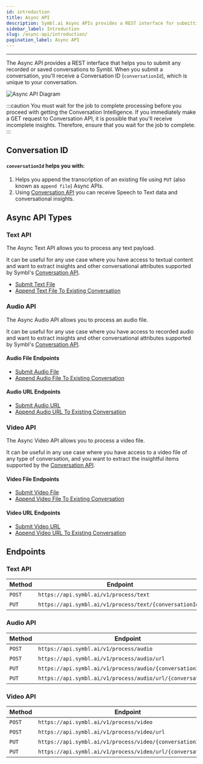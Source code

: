 ```yaml
---
id: introduction
title: Async API
description: Symbl.ai Async APIs provides a REST interface for submitting any recorded or saved conversations for transcription. Check out our Async APIs documentation to get started.
sidebar_label: Introduction
slug: /async-api/introduction/
pagination_label: Async API
---
```


<head>
    <title>Async API Documentation</title>
</head>

---

The Async API provides a REST interface that helps you to submit any recorded or saved conversations to Symbl. When you submit a conversation, you'll receive a Conversation ID (`conversationId`), which is unique to your conversation.

![Async API Diagram](/img/asyncDiagram.png)

:::caution
You must wait for the job to complete processing before you proceed with getting the Conversation Intelligence. If you immediately make a GET request to Conversation API, it is possible that you'll receive incomplete insights. Therefore, ensure that you wait for the job to complete.
:::

## Conversation ID

#### `conversationId` helps you with:

1. Helps you append the transcription of an existing file using `PUT` (also known as `append file`) Async APIs.
2. Using [Conversation API](/docs/conversation-api/introduction) you can receive Speech to Text data and conversational insights.

## Async API Types

### Text API

The Async Text API allows you to process any text payload.

It can be useful for any use case where you have access to textual content and want to extract insights and other conversational attributes supported by Symbl's [Conversation API](/docs/conversation-api/introduction).

- [Submit Text File](/docs/async-api/overview/text/post-text)
- [Append Text File To Existing Conversation](/docs/async-api/overview/text/put-text)

### Audio API

The Async Audio API allows you to process an audio file.

It can be useful for any use case where you have access to recorded audio and want to extract insights and other conversational attributes supported by Symbl's [Conversation API](/docs/conversation-api/introduction).

#### Audio File Endpoints

- [Submit Audio File](/docs/async-api/overview/audio/post-audio)
- [Append Audio File To Existing Conversation](/docs/async-api/overview/audio/post-audio)

#### Audio URL Endpoints

- [Submit Audio URL](/docs/async-api/overview/audio/post-audio-url)
- [Append Audio URL To Existing Conversation](/docs/async-api/overview/audio/put-audio-url)

### Video API

The Async Video API allows you to process a video file.

It can be useful in any use case where you have access to a video file of any type of conversation, and you want to extract the insightful items supported by the [Conversation API](/docs/conversation-api/introduction).

#### Video File Endpoints

- [Submit Video File](/docs/async-api/overview/video/post-video)
- [Append Video File To Existing Conversation](/docs/async-api/overview/video/post-video)

#### Video URL Endpoints

- [Submit Video URL](/docs/async-api/overview/video/post-video-url)
- [Append Video URL To Existing Conversation](/docs/async-api/overview/video/put-video-url)

## Endpoints

### Text API

| Method | Endpoint                                                |                                                      |
| ------ | ------------------------------------------------------- | ---------------------------------------------------- |
| `POST` | `https://api.symbl.ai/v1/process/text`                  | [Reference](/docs/async-api/overview/text/post-text) |
| `PUT`  | `https://api.symbl.ai/v1/process/text/{conversationId}` | [Reference](/docs/async-api/overview/text/put-text)  |

### Audio API

| Method | Endpoint                                                     |                                                            |
| ------ | ------------------------------------------------------------ | ---------------------------------------------------------- |
| `POST` | `https://api.symbl.ai/v1/process/audio`                      | [Reference](/docs/async-api/overview/audio/post-audio)     |
| `POST` | `https://api.symbl.ai/v1/process/audio/url`                  | [Reference](/docs/async-api/overview/audio/post-audio-url) |
| `PUT`  | `https://api.symbl.ai/v1/process/audio/{conversationId}`     | [Reference](/docs/async-api/overview/audio/put-audio)      |
| `PUT`  | `https://api.symbl.ai/v1/process/audio/url/{conversationId}` | [Reference](/docs/async-api/overview/audio/put-audio-url)  |

### Video API

| Method | Endpoint                                                     |                                                            |
| ------ | ------------------------------------------------------------ | ---------------------------------------------------------- |
| `POST` | `https://api.symbl.ai/v1/process/video`                      | [Reference](/docs/async-api/overview/video/post-video)     |
| `POST` | `https://api.symbl.ai/v1/process/video/url`                  | [Reference](/docs/async-api/overview/video/post-video-url) |
| `PUT`  | `https://api.symbl.ai/v1/process/video/{conversationId}`     | [Reference](/docs/async-api/overview/video/put-video)      |
| `PUT`  | `https://api.symbl.ai/v1/process/video/url/{conversationId}` | [Reference](/docs/async-api/overview/video/put-video-url)  |
